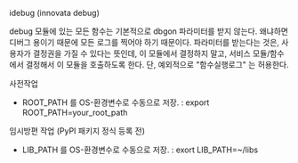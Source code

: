 idebug (innovata debug)


debug 모듈에 있는 모든 함수는 기본적으로 dbgon 파라미터를 받지 않는다.
왜냐하면 디버그 용이기 때문에 모든 로그를 찍어야 하기 때문이다.
파라미터를 받는다는 것은, 사용자가 결정권을 가질 수 있다는 뜻인데,
이 모듈에서 결정하지 말고, 서비스 모듈/함수에서 결정해서 이 모듈을 호출하도록 한다.
단, 예외적으로 "함수실행로그" 는 허용한다.


사전작업
- ROOT_PATH 를 OS-환경변수로 수동으로 저장.
: export ROOT_PATH=your_root_path

임시방편 작업 (PyPI 패키지 정식 등록 전)
- LIB_PATH 를 OS-환경변수로 수동으로 저장.
: exort LIB_PATH=~/libs

